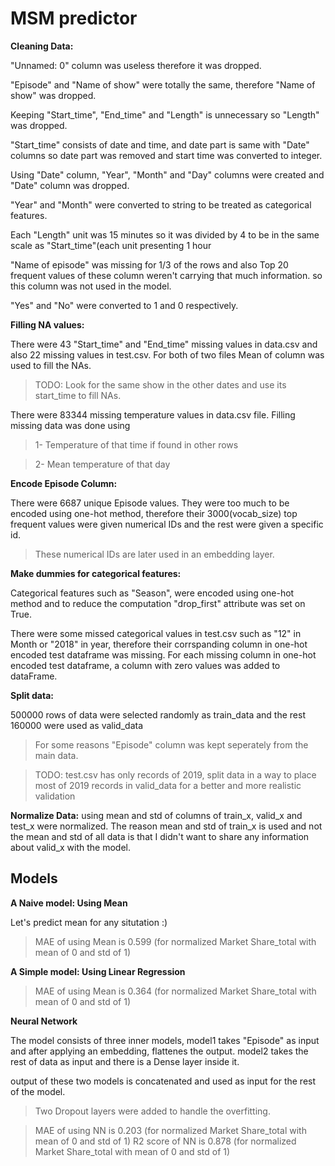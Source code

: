 # MSM predictor

**Cleaning Data:**

  "Unnamed: 0" column was useless therefore it was dropped.
  
  "Episode" and "Name of show" were totally the same, therefore "Name of show" was dropped.
  
  Keeping "Start_time", "End_time" and "Length" is unnecessary so "Length" was dropped.
  
  "Start_time" consists of date and time, and date part is same with "Date" columns so date part was removed and start time was converted to integer.
  
  Using "Date" column, "Year", "Month" and "Day" columns were created and "Date" column was dropped.
  
  "Year" and "Month" were converted to string to be treated as categorical features.
  
  Each "Length" unit was 15 minutes so it was divided by 4 to be in the same scale as "Start_time"(each unit presenting 1 hour 
 
  "Name of episode" was missing for 1/3 of the rows and also Top 20 frequent values of these column weren't carrying that much information. so this column was not used in the model.
  
  "Yes" and "No" were converted to 1 and 0 respectively.
  
  
**Filling NA values:**

There were 43 "Start_time" and "End_time" missing values in data.csv and also 22 missing values in test.csv.
For both of two files Mean of column was used to fill the NAs.

>TODO: Look for the same show in the other dates and use its start_time to fill NAs.

There were 83344 missing temperature values in data.csv file. Filling missing data was done using

>1- Temperature of that time if found in other rows

>2- Mean temperature of that day

**Encode Episode Column:**

There were 6687 unique Episode values. They were too much to be encoded using one-hot method, therefore their 3000(vocab_size) top frequent
values were given numerical IDs and the rest were given a specific id.
>These numerical IDs are later used in an embedding layer.

**Make dummies for categorical features:**

Categorical features such as "Season", were encoded using one-hot method and to reduce the computation "drop_first" attribute was set on True.

There were some missed categorical values in test.csv such as "12" in Month or "2018" in year, therefore their corrspanding column in one-hot encoded test dataframe was missing.
For each missing column in one-hot encoded test dataframe, a column with zero values was added to dataFrame.

**Split data:**

500000 rows of data were selected randomly as train_data and the rest 160000 were used as valid_data

>For some reasons "Episode" column was kept seperately from the main data.

>TODO: test.csv has only records of 2019, split data in a way to place most of 2019 records in valid_data for a better and more realistic validation

 
**Normalize Data:**
using mean and std of columns of train_x, valid_x and test_x were normalized. The reason mean and std of train_x is used and not the mean and std of all data 
is that I didn't want to share any information about valid_x with the model.

## Models

**A Naive model: Using Mean**

Let's predict mean for any situtation :)

> MAE of using Mean is 0.599 (for normalized Market Share_total with mean of 0 and std of 1)

**A Simple model: Using Linear Regression**

> MAE of using Mean is 0.364 (for normalized Market Share_total with mean of 0 and std of 1)

**Neural Network**

The model consists of three inner models, model1 takes "Episode" as input and after applying an embedding, flattenes the output. 
 model2 takes the rest of data as input and there is a Dense layer inside it.
 
 output of these two models is concatenated and used as input for the rest of the model.
 
> Two Dropout layers were added to handle the overfitting.
 
> MAE of using NN is 0.203 (for normalized Market Share_total with mean of 0 and std of 1)
> R2 score of NN is 0.878 (for normalized Market Share_total with mean of 0 and std of 1)

